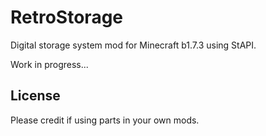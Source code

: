 # RetroStorage
Digital storage system mod for Minecraft b1.7.3 using StAPI.

Work in progress...

## License
Please credit if using parts in your own mods.
